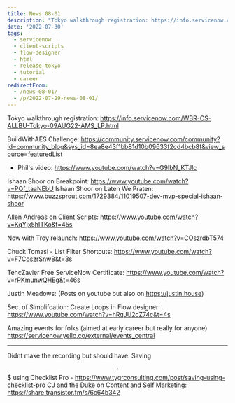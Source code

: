 ```yaml
---
title: News 08-01
description: "Tokyo walkthrough registration: https://info.servicenow.com/WBR-CS-ALLBU-Tokyo-09AUG22-AMS_LP.html\r\n\r\nBuildWithAES Challenge: https://community.servicenow.co..."
date: '2022-07-30'
tags:
  - servicenow
  - client-scripts
  - flow-designer
  - html
  - release-tokyo
  - tutorial
  - career
redirectFrom:
  - /news-08-01/
  - /p/2022-07-29-news-08-01/
---
```


Tokyo walkthrough registration: https://info.servicenow.com/WBR-CS-ALLBU-Tokyo-09AUG22-AMS_LP.html

BuildWithAES Challenge: https://community.servicenow.com/community?id=community_blog&sys_id=8ea8e43f1bb81d10b09633f2cd4bcb8f&view_source=featuredList
- Phil's video: https://www.youtube.com/watch?v=G9IbN_KTJlc

Ishaan Shoor on Breakpoint: https://www.youtube.com/watch?v=PQf_taaNEbU
Ishaan Shoor on Laten We Praten: https://www.buzzsprout.com/1729384/11019507-dev-mvp-special-ishaan-shoor

Allen Andreas on Client Scripts: https://www.youtube.com/watch?v=KqYjx5hITKo&t=45s

Now with Troy relaunch: https://www.youtube.com/watch?v=COszrdbT574

Chuck Tomasi - List Filter Shortcuts: https://www.youtube.com/watch?v=F7CoszrSnw8&t=3s

TehcZavier Free ServiceNow Certificate: https://www.youtube.com/watch?v=rPKmunwQHEg&t=46s

Justin Meadows: (Posts on youtube but also on https://justin.house)

Sec. of Simplifcation: Create Loops in Flow designer: https://www.youtube.com/watch?v=hRqJU2cZ74c&t=4s

Amazing events for folks (aimed at early career but really for anyone) https://servicenow.yello.co/external/events_central

---
Didnt make the recording but should have:
Saving $$,$$$ using Checklist Pro - https://www.tygrconsulting.com/post/saving-using-checklist-pro
CJ and the Duke on Content and Self Marketing: https://share.transistor.fm/s/6c64b342